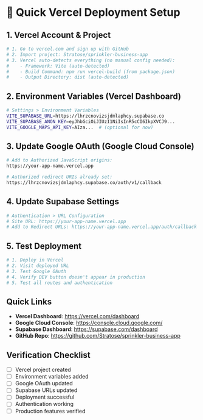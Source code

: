 # 🚀 Quick Vercel Deployment Setup

## 1. Vercel Account & Project

```bash
# 1. Go to vercel.com and sign up with GitHub
# 2. Import project: Stratose/sprinkler-business-app
# 3. Vercel auto-detects everything (no manual config needed):
#    - Framework: Vite (auto-detected)
#    - Build Command: npm run vercel-build (from package.json)
#    - Output Directory: dist (auto-detected)
```

## 2. Environment Variables (Vercel Dashboard)

```bash
# Settings > Environment Variables
VITE_SUPABASE_URL=https://lhrzcnovizsjdmlaphcy.supabase.co
VITE_SUPABASE_ANON_KEY=eyJhbGciOiJIUzI1NiIsInR5cCI6IkpXVCJ9...
VITE_GOOGLE_MAPS_API_KEY=AIza...  # (optional for now)
```

## 3. Update Google OAuth (Google Cloud Console)

```bash
# Add to Authorized JavaScript origins:
https://your-app-name.vercel.app

# Authorized redirect URIs already set:
https://lhrzcnovizsjdmlaphcy.supabase.co/auth/v1/callback
```

## 4. Update Supabase Settings

```bash
# Authentication > URL Configuration
# Site URL: https://your-app-name.vercel.app
# Add to Redirect URLs: https://your-app-name.vercel.app/auth/callback
```

## 5. Test Deployment

```bash
# 1. Deploy in Vercel
# 2. Visit deployed URL
# 3. Test Google OAuth
# 4. Verify DEV button doesn't appear in production
# 5. Test all routes and authentication
```

## Quick Links

- **Vercel Dashboard**: https://vercel.com/dashboard
- **Google Cloud Console**: https://console.cloud.google.com/
- **Supabase Dashboard**: https://supabase.com/dashboard
- **GitHub Repo**: https://github.com/Stratose/sprinkler-business-app

## Verification Checklist

- [ ] Vercel project created
- [ ] Environment variables added
- [ ] Google OAuth updated
- [ ] Supabase URLs updated
- [ ] Deployment successful
- [ ] Authentication working
- [ ] Production features verified
